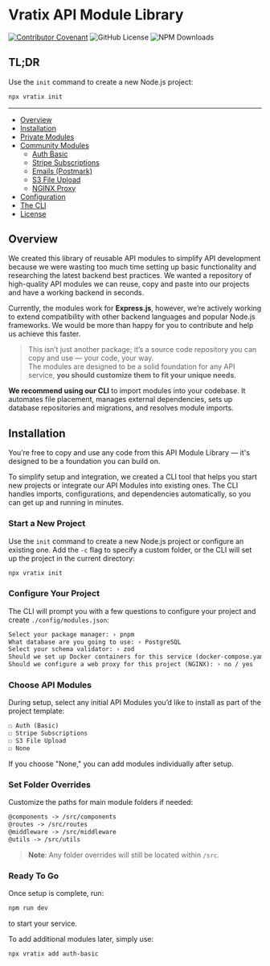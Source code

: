# Vratix API Module Library
[![Contributor Covenant](https://img.shields.io/badge/Contributor%20Covenant-2.1-4baaaa.svg)](CODE_OF_CONDUCT.md)
![GitHub License](https://img.shields.io/github/license/vratix-dev/api-library)
![NPM Downloads](https://img.shields.io/npm/dm/vratix)

## TL;DR

Use the `init` command to create a new Node.js project: 
```bash
npx vratix init
```
---
- [Overview](#overview)
- [Installation](#installation)
- [Private Modules](./docs/privateModules/gettingStarted.mdx)
- [Community Modules](#modules)
  - [Auth Basic](./registry/modules/authBasic/README.mdx)
  - [Stripe Subscriptions](./registry/modules/stripeSubscriptions/README.mdx)
  - [Emails (Postmark)](./registry/modules/postmarkEmail/README.mdx)
  - [S3 File Upload](./registry/modules/upload-to-s3/README.mdx)
  - [NGINX Proxy](./docs/nginx.mdx)
- [Configuration](./docs/config.mdx)
- [The CLI](./docs/cli.mdx)
- [License](LICENSE)

## Overview 
We created this library of reusable API modules to simplify API development because we were wasting too much time setting up basic functionality and researching the latest backend best practices.
We wanted a repository of high-quality API modules we can reuse, copy and paste into our projects and have a working backend in seconds. 

Currently, the modules work for **Express.js**, however, we’re actively working to extend compatibility with other backend languages and popular Node.js frameworks. 
We would be more than happy for you to contribute and help us achieve this faster.

> This isn’t just another package; it’s a source code repository you can copy and use — your code, your way.  
The modules are designed to be a solid foundation for any API service, **you should customize them to fit your unique needs**.

**We recommend using our CLI** to import modules into your codebase. It automates file placement, manages external dependencies, sets up database repositories and migrations, and resolves module imports.

## Installation

You’re free to copy and use any code from this API Module Library — it's designed to be a foundation you can build on.

To simplify setup and integration, we created a CLI tool that helps you start new projects or integrate our API Modules into existing ones. 
The CLI handles imports, configurations, and dependencies automatically, so you can get up and running in minutes.

### Start a New Project

Use the `init` command to create a new Node.js project or configure an existing one. 
Add the `-c` flag to specify a custom folder, or the CLI will set up the project in the current directory:

```bash
npx vratix init
```

### Configure Your Project

The CLI will prompt you with a few questions to configure your project and create `./config/modules.json`:

```txt showLineNumbers
Select your package manager: › pnpm
What database are you going to use: › PostgreSQL
Select your schema validator: › zod
Should we set up Docker containers for this service (docker-compose.yaml): › no / yes 
Should we configure a web proxy for this project (NGINX): › no / yes
```

### Choose API Modules

During setup, select any initial API Modules you’d like to install as part of the project template:

```txt showLineNumbers
☐ Auth (Basic)
☐ Stripe Subscriptions
☐ S3 File Upload
☐ None
```

If you choose "None," you can add modules individually after setup.

### Set Folder Overrides

Customize the paths for main module folders if needed:

```txt showLineNumbers
@components -> /src/components
@routes -> /src/routes
@middleware -> /src/middleware
@utils -> /src/utils
```

> **Note**: Any folder overrides will still be located within `/src`.

### Ready To Go

Once setup is complete, run:

```bash
npm run dev
```

to start your service.

To add additional modules later, simply use:

```bash
npx vratix add auth-basic
```
